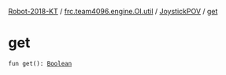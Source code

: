 [Robot-2018-KT](../../index.md) / [frc.team4096.engine.OI.util](../index.md) / [JoystickPOV](index.md) / [get](./get.md)

# get

`fun get(): `[`Boolean`](https://kotlinlang.org/api/latest/jvm/stdlib/kotlin/-boolean/index.html)
